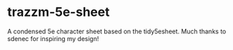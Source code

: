 # trazzm-5e-sheet
 A condensed 5e character sheet based on the tidy5esheet. Much thanks to sdenec for inspiring my design!
